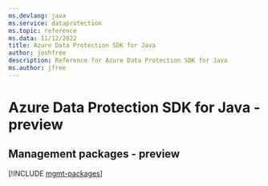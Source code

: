 ```yaml
---
ms.devlang: java
ms.service: dataprotection
ms.topic: reference
ms.data: 11/12/2022
title: Azure Data Protection SDK for Java
author: joshfree
description: Reference for Azure Data Protection SDK for Java
ms.author: jfree
---
```

# Azure Data Protection SDK for Java - preview

## Management packages - preview
[!INCLUDE [mgmt-packages](data-protection-mgmt-index.md)]